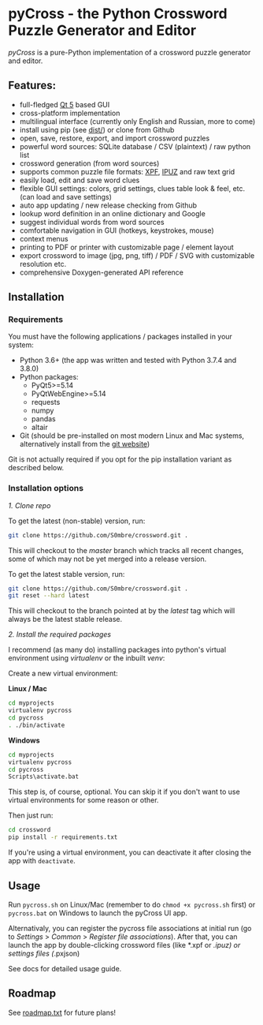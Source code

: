 # pyCross - the Python Crossword Puzzle Generator and Editor
*pyCross* is a pure-Python implementation of a crossword puzzle generator and editor.


## Features:
* full-fledged [Qt 5](https://doc.qt.io/qt-5/index.html) based GUI
* cross-platform implementation
* multilingual interface (currently only English and Russian, more to come)
* install using pip (see [dist/](https://github.com/S0mbre/crossword/tree/master/dist)) or clone from Github
* open, save, restore, export, and import crossword puzzles
* powerful word sources: SQLite database / CSV (plaintext) / raw python list
* crossword generation (from word sources)
* supports common puzzle file formats: [XPF](https://www.xwordinfo.com/XPF/), [IPUZ](http://www.ipuz.org/) and raw text grid 
* easily load, edit and save word clues
* flexible GUI settings: colors, grid settings, clues table look & feel, etc. (can load and save settings)
* auto app updating / new release checking from Github
* lookup word definition in an online dictionary and Google
* suggest individual words from word sources
* comfortable navigation in GUI (hotkeys, keystrokes, mouse)
* context menus
* printing to PDF or printer with customizable page / element layout
* export crossword to image (jpg, png, tiff) / PDF / SVG with customizable resolution etc.
* comprehensive Doxygen-generated API reference

## Installation

### Requirements
You must have the following applications / packages installed in your system:

* Python 3.6+ (the app was written and tested with Python 3.7.4 and 3.8.0)
* Python packages: 
	- PyQt5>=5.14
	- PyQtWebEngine>=5.14
	- requests
	- numpy
	- pandas
	- altair
* Git (should be pre-installed on most modern Linux and Mac systems, alternatively install from the [git website](https://git-scm.com/downloads))

Git is not actually required if you opt for the pip installation variant as described below.

### Installation options

*1. Clone repo*

  To get the latest (non-stable) version, run:
  ```bash
  git clone https://github.com/S0mbre/crossword.git .
  ```
  
  This will checkout to the *master* branch which tracks all recent changes, some of which may not be yet merged into a release version.
  
  To get the latest stable version, run:
  ```bash
  git clone https://github.com/S0mbre/crossword.git .
  git reset --hard latest
  ```
  
  This will checkout to the branch pointed at by the *latest* tag which will always be the latest stable release.
  
*2. Install the required packages*

  I recommend (as many do) installing packages into python's virtual environment using *virtualenv* or the inbuilt *venv*:
  
  Create a new virtual environment:
  
  **Linux / Mac**
  ```bash
  cd myprojects
  virtualenv pycross
  cd pycross
  . ./bin/activate
  ```
  
  **Windows**
  ```bash
  cd myprojects
  virtualenv pycross
  cd pycross
  Scripts\activate.bat
  ```
  
  This step is, of course, optional. You can skip it if you don't want to use virtual environments for some reason or other. 
  
  Then just run:
  ```bash
  cd crossword
  pip install -r requirements.txt
  ```
  
  If you're using a virtual environment, you can deactivate it after closing the app with `deactivate`.

## Usage
Run `pycross.sh` on Linux/Mac (remember to do `chmod +x pycross.sh` first) or `pycross.bat` on Windows to launch the pyCross UI app.

Alternativaly, you can register the pycross file associations at initial run (go to *Settings* > *Common* > *Register file associations*). After that, you can launch the app by double-clicking crossword files (like *.xpf or *.ipuz) or settings files (*.pxjson)

See docs for detailed usage guide.

## Roadmap

See [roadmap.txt](https://github.com/S0mbre/crossword/blob/master/roadmap.txt) for future plans!